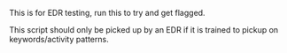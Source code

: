This is for EDR testing, run this to try and get flagged.

This script should only be picked up by an EDR if it is trained to pickup on keywords/activity patterns.
